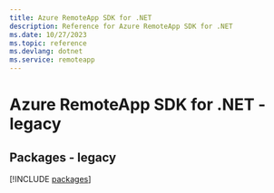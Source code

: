 ```yaml
---
title: Azure RemoteApp SDK for .NET
description: Reference for Azure RemoteApp SDK for .NET
ms.date: 10/27/2023
ms.topic: reference
ms.devlang: dotnet
ms.service: remoteapp
---
```

# Azure RemoteApp SDK for .NET - legacy
## Packages - legacy
[!INCLUDE [packages](remoteapp-index.md)]